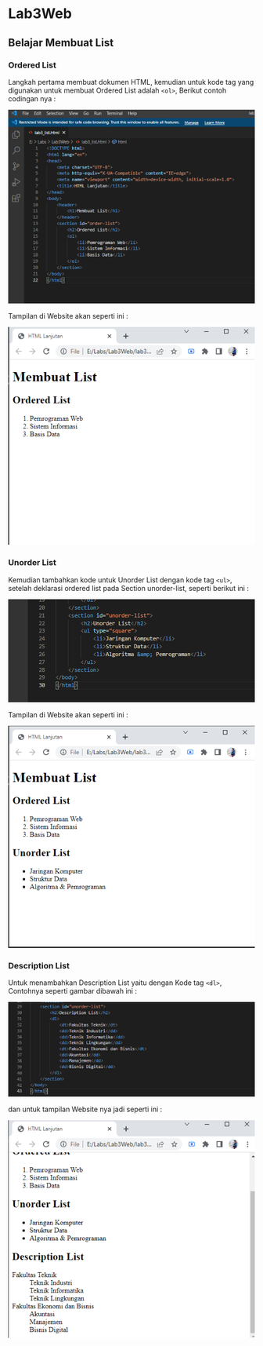# Lab3Web
## Belajar Membuat List

### Ordered List

Langkah pertama membuat dokumen HTML, kemudian untuk kode tag yang digunakan
untuk membuat Ordered List adalah `<ol>`, Berikut contoh codingan nya :

![Gambar 1](img/ss1.png)

Tampilan di Website akan seperti ini :

![Gambar 2](img/ss2.png)

### Unorder List

Kemudian tambahkan kode untuk Unorder List dengan kode tag `<ul>`, setelah deklarasi
ordered list pada Section unorder-list, seperti berikut ini :

![Gambar 3](img/ss3.png)

Tampilan di Website akan seperti ini :

![Gambar 4](img/ss4.png)

### Description List 

Untuk menambahkan Description List yaitu dengan Kode tag `<dl>`, Contohnya seperti gambar dibawah ini :

![Gambar 5](img/ss5.png)

dan untuk tampilan Website nya jadi seperti ini :

![Gambar 6](img/ss6.png)


